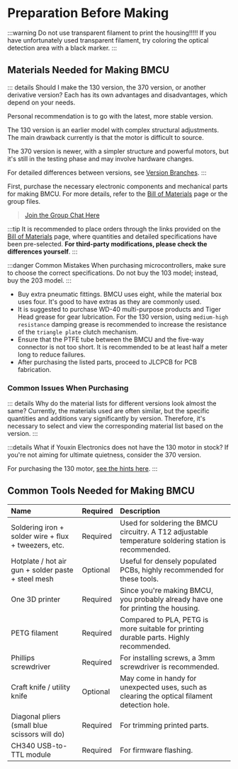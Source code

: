 # Preparation Before Making

:::warning
Do not use transparent filament to print the housing!!!!!
If you have unfortunately used transparent filament, try coloring the optical detection area with a black marker.
:::

## Materials Needed for Making BMCU

::: details Should I make the 130 version, the 370 version, or another derivative version?
Each has its own advantages and disadvantages, which depend on your needs.

Personal recommendation is to go with the latest, more stable version.

The 130 version is an earlier model with complex structural adjustments. The main drawback currently is that the motor is difficult to source.

The 370 version is newer, with a simpler structure and powerful motors, but it's still in the testing phase and may involve hardware changes.

For detailed differences between versions, see [Version Branches](/doc/prepare/versions).
:::

First, purchase the necessary electronic components and mechanical parts for making BMCU. For more details, refer to the [Bill of Materials](./list.md) page or the group files.

>[Join the Group Chat Here](https://qm.qq.com/q/wYYZ1IeaSk)

:::tip
It is recommended to place orders through the links provided on the [Bill of Materials](./list.md) page, where quantities and detailed specifications have been pre-selected. **For third-party modifications, please check the differences yourself**.
:::

:::danger Common Mistakes
When purchasing microcontrollers, make sure to choose the correct specifications. Do not buy the 103 model; instead, buy the 203 model.
:::

- Buy extra pneumatic fittings. BMCU uses eight, while the material box uses four. It's good to have extras as they are commonly used.
- It is suggested to purchase WD-40 multi-purpose products and Tiger Head grease for gear lubrication. For the 130 version, using `medium-high resistance` damping grease is recommended to increase the resistance of the `triangle plate` clutch mechanism.
- Ensure that the PTFE tube between the BMCU and the five-way connector is not too short. It is recommended to be at least half a meter long to reduce failures.
- After purchasing the listed parts, proceed to JLCPCB for PCB fabrication.

### Common Issues When Purchasing

::: details Why do the material lists for different versions look almost the same?
Currently, the materials used are often similar, but the specific quantities and additions vary significantly by version. Therefore, it's necessary to select and view the corresponding material list based on the version.
:::

:::details What if Youxin Electronics does not have the 130 motor in stock?
If you're not aiming for ultimate quietness, consider the 370 version.

For purchasing the 130 motor, [see the hints here](./list.html#%E6%8C%A4%E5%87%BA%E7%BB%84%E4%BB%B6%E9%83%A8%E5%88%86-%E5%B7%B2%E4%B9%98%E5%9B%9B%E9%80%9A%E9%81%93).
:::

## Common Tools Needed for Making BMCU

| Name                                                 | Required | Description                                                                                           |
| :--------------------------------------------------- | :------- | :---------------------------------------------------------------------------------------------------- |
| Soldering iron + solder wire + flux + tweezers, etc. | Required | Used for soldering the BMCU circuitry. A T12 adjustable temperature soldering station is recommended. |
| Hotplate / hot air gun + solder paste + steel mesh   | Optional | Useful for densely populated PCBs, highly recommended for these tools.                                |
| One 3D printer                                       | Required | Since you're making BMCU, you probably already have one for printing the housing.                     |
| PETG filament                                        | Required | Compared to PLA, PETG is more suitable for printing durable parts. Highly recommended.                |
| Phillips screwdriver                                 | Required | For installing screws, a 3mm screwdriver is recommended.                                              |
| Craft knife / utility knife                          | Optional | May come in handy for unexpected uses, such as clearing the optical filament detection hole.          |
| Diagonal pliers (small blue scissors will do)        | Required | For trimming printed parts.                                                                           |
| CH340 USB-to-TTL module                              | Required | For firmware flashing.                                                                                |